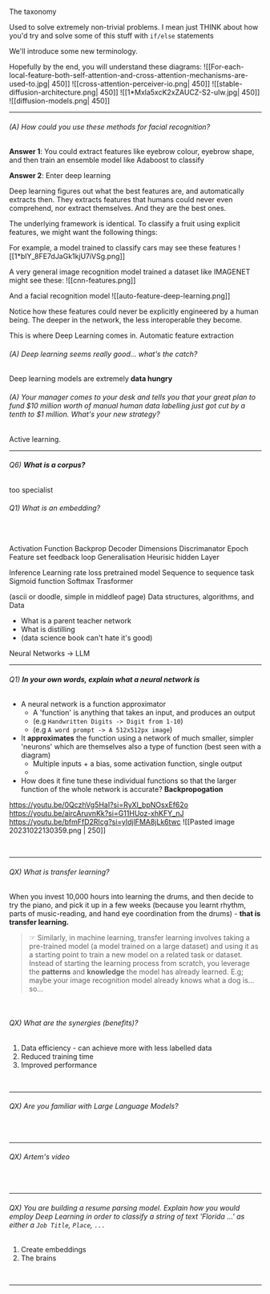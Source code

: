 The taxonomy

Used to solve extremely non-trivial problems. I mean just THINK about how you'd try and solve some of this stuff with `if/else` statements

We'll introduce some new terminology.


Hopefully by the end, you will understand these diagrams:
![[For-each-local-feature-both-self-attention-and-cross-attention-mechanisms-are-used-to.jpg| 450]]
![[cross-attention-perceiver-io.png| 450]]
![[stable-diffusion-architecture.png| 450]]
![[1*Mxla5xcK2xZAUCZ-S2-ulw.jpg| 450]]
![[diffusion-models.png| 450]]



---
###### (A) How could you use these methods for facial recognition? 

**Answer 1**: You could extract features like eyebrow colour, eyebrow shape, and then train an ensemble model like Adaboost to classify

**Answer 2**: Enter deep learning

Deep learning figures out what the best features are, and automatically extracts then.
They extracts features that humans could never even comprehend, nor extract themselves. 
And they are the best ones. 

The underlying framework is identical. To classify a fruit using explicit features, we might want the following things: 

For example, a model trained to classify cars may see these features
![[1*bIY_8FE7dJaGk1kjU7iVSg.png]]

A very general image recognition model trained a dataset like IMAGENET might see these: 
![[cnn-features.png]]

And a facial recognition model
![[auto-feature-deep-learning.png]]

Notice how these features could never be explicitly engineered by a human being. 
The deeper in the network, the less interoperable they become. 

This is where Deep Learning comes in. 
Automatic feature extraction

###### (A) Deep learning seems really good... what's the catch? 

Deep learning models are extremely **data hungry**

###### (A) Your manager comes to your desk and tells you that your great plan to fund $10 million worth of manual human data labelling just got cut by a tenth to $1 million. What's your new strategy? 

Active learning. 


---

###### Q6) **What is a corpus?**
too specialist
<br>


###### Q1) What is an embedding? 

<br>

Activation Function
Backprop
Decoder
Dimensions
Discrimanator
Epoch
Feature set
feedback loop
Generalisation
Heurisic
hidden Layer

Inference
Learning rate
loss
pretrained model
Sequence to sequence task
Sigmoid function
Softmax
Trasformer



(ascii or doodle, simple in middleof page)
Data structures, algorithms, and Data

- What is a parent teacher network
- What is distilling
- (data science book can't hate it's good)

Neural Networks -> LLM

---

###### Q1) **In your own words, explain what a neural network is**

- A neural network is a function approximator
	- A 'function' is anything that takes an input, and produces an output 
	- (e.g `Handwritten Digits -> Digit from 1-10`)
	- (e.g `A word prompt -> A 512x512px image`)
- It **approximates** the function using a network of much smaller, simpler 'neurons' which are themselves also a type of function (best seen with a diagram)
	- Multiple inputs + a bias, some activation function, single output
	- 
- How does it fine tune these individual functions so that the larger function of the whole network is accurate? **Backpropogation**

https://youtu.be/0QczhVg5HaI?si=RyXl_bpNOsxEf62o
https://youtu.be/aircAruvnKk?si=G11HUoz-xhKFY_nJ
https://youtu.be/bfmFfD2RIcg?si=yIdjlFMA8jLk6twc
![[Pasted image 20231022130359.png | 250]]

<br> 

---


###### QX) What is transfer learning? 

When you invest 10,000 hours into learning the drums, and then decide to try the piano, and pick it up in a few weeks (because you learnt rhythm, parts of music-reading, and hand eye coordination from the drums) - **that is transfer learning.**

> ☞ Similarly, in machine learning, transfer learning involves taking a pre-trained model (a model trained on a large dataset) and using it as a starting point to train a new model on a related task or dataset. Instead of starting the learning process from scratch, you leverage the **patterns** and **knowledge** the model has already learned. E.g; maybe your image recognition model already knows what a dog is... so... 

<br>

###### QX) What are the synergies (benefits)?

1. Data efficiency - can achieve more with less labelled data 
2. Reduced training time 
3. Improved performance



<br>

---

###### QX) Are you familiar with Large Language Models? 



<br>


---

###### QX) Artem's video



<br>


---

###### QX) You are building a resume parsing model. Explain how you would employ Deep Learning in order to classify a string of text 'Florida ...' as either a `Job Title`,  `Place`, `...`

1. Create embeddings
2. The brains 
<br> 

---

